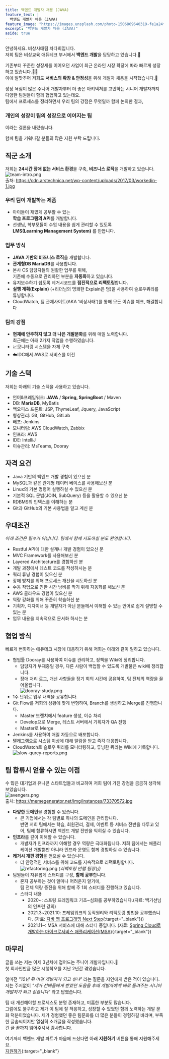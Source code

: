 ```yaml
---
title: 백엔드 개발자 채용 (JAVA)
feature_text: |
  백엔드 개발자 채용 (JAVA)
feature_image: "https://images.unsplash.com/photo-1506869640319-fe1a24fd76dc?ixlib=rb-1.2.1&ixid=MnwxMjA3fDB8MHxwaG90by1wYWdlfHx8fGVufDB8fHx8&auto=format&fit=crop&w=1170&q=80"
excerpt: "백엔드 개발자 채용 (JAVA)"
aside: true
---
```


안녕하세요. 비상사태팀 차다희입니다.  
저희 팀은 비상교육 애듀테크 부서에서 **백엔드 개발**을 담당하고 있습니다.💪

기존부터 꾸준한 성장세를 이어오던 사업이 최근 온라인 시장 확장에 따라 빠르게 성장하고 있습니다.👏👏  
이에 발맞추어 저희도 **서비스의 확장 & 안정성**을 위해 개발자 채용을 시작했습니다.🙌
  
성장 욕심이 많은 주니어 개발자부터 더 좋은 아키텍쳐를 고민하는 시니어 개발자까지 다양한 팀원들이 함께 협업하고 있는데요.   
팀에서 프로세스를 정리하면서 우리 팀의 강점은 무엇일까 함께 논의한 결과,   
### 개인의 성장이 팀의 성장으로 이어지는 팀  
이라는 결론을 내렸습니다. 

함께 팀을 키워나갈 분들의 많은 지원 부탁 드립니다. 

## 직군 소개
저희는 **24시간 장애 없는 서비스 환경**을 구축, **비즈니스 로직**을 개발하고 있습니다.  
![team-intro.png](/assets/images/team-intro.png)  
출처: https://cdn.arstechnica.net/wp-content/uploads/2017/03/workedin-1.jpg

### 우리 팀이 개발하는 제품
- 아이들이 재밌게 공부할 수 있는  
  **학습 프로그램의 API**를 개발합니다.
- 선생님, 학부모들이 수업 내용을 쉽게 관리할 수 있도록  
  **LMS(Learning Management System)** 를 만듭니다.

### 업무 방식
- **JAVA 기반의 비즈니스 로직**을 개발합니다. 
- **관계형DB MariaDB**를 사용합니다.
- 본사 CS 담당자들의 원활한 업무를 위해,  
  기존에 수동으로 관리하던 부분을 **자동화**하고 있습니다. 
- 유지보수하기 쉽도록 레거시코드를 **점진적으로 리팩토링**합니다. 
- **실행 계획(Explain)** (+리더님의 명쾌한 Explain은 덤)을 사용하여 슬로우쿼리를 튜닝합니다.
- CloudWatch, 팀 관제사이트(AKA '비상사태')를 통해 모든 이슈를 체크, 해결합니다

### 팀의 강점
- **현재에 안주하지 않고 더 나은 개발문화**를 위해 매일 노력합니다.  
  최근에는 아래 2가지 작업을 수행하였습니다.  
- 📈모니터링 시스템을 자체 구축
- ☁️IDC에서 AWS로 서비스를 이전

## 기술 스택
저희는 아래의 기술 스택을 사용하고 있습니다. 
- 언어&프레임워크: **JAVA** / **Spring, SpringBoot** / Maven
- DB: **MariaDB**, MyBatis
- 백오피스 프론트: JSP, ThymeLeaf, Jquery, JavaScript
- 형상관리: Git, GitHub, GitLab
- 배포: Jenkins
- 모니터링: AWS CloudWatch, Zabbix
- 인프라: AWS 
- IDE: IntelliJ
- 이슈관리: MsTeams, Dooray

## 자격 요건
- Java 기반의 백엔드 개발 경험이 있으신 분
- MySQL과 같은 관계형 데이터 베이스를 사용해보신 분
- Linux의 기본 명령어 실행하실 수 있으신 분
- 기본적 SQL 문법(JOIN, SubQuery) 등을 활용할 수 있으신 분
- RDBMS의 인덱스를 이해하는 분 
- Git과 GitHub의 기본 사용법을 알고 계신 분

## 우대조건
*아래 조건은 필수가 아닙니다. 팀에서 함께 시도하실 분도 환영합니다.*
- Restful API에 대한 설계나 개발 경험이 있으신 분
- MVC Framework를 사용해보신 분
- Layered Architecture를 경험하신 분
- 개발 과정에서 테스트 코드를 작성하시는 분
- 쿼리 튜닝 경험이 있으신 분
- 장애 방지를 위해 프로세스 개선을 시도하신 분
- 수동 작업으로 인한 시간 낭비를 막기 위해 자동화를 해보신 분
- AWS 클라우드 경험이 있으신 분
- 역량 강화를 위해 꾸준히 학습하신 분
- 기획자, 디자이너 등 개발자가 아닌 분들께서 이해할 수 있는 언어로 쉽게 설명할 수 있는 분
- 업무 내용을 지속적으로 문서화 하시는 분

## 협업 방식
빠르게 변화하는 에듀테크 시장에 대응하기 위해 저희는 아래와 같이 일하고 있습니다. 

- 협업툴 Dooray를 사용하여 이슈를 관리하고, 정책을 Wiki에 정리합니다.
  - 담당자가 부재중일 경우, 다른 사람이 백업할 수 있도록 개발물은 wiki에 정리합니다. 
  - 장애 처리 로그, 개선 사항들을 정기 회의 시간에 공유하여, 팀 전체의 역량을 끌어올립니다.  
  ![dooray-study.png](/assets/images/dooray-study.png)
- 1주 단위로 업무 내역을 공유합니다. 
- Git Flow를 저희의 상황에 맞게 변형하여, Branch를 생성하고 Merge를 진행합니다.
  - Master 브랜치에서 feature 생성, 이슈 처리 
  - Develop으로 Merge, 테스트 서버에서 기획자가 QA 진행
  - Master로 Merge 
- Jenkins를 사용하여 매일 자동으로 배포합니다.
- 텔레그램으로 시스템 이상에 대해 알람을 받고 즉각 대응합니다. 
- CloudWatch로 슬로우 쿼리를 모니터링하고, 튜닝한 쿼리는 Wiki에 기록합니다.  
![slow-qurey-reports.png](/assets/images/slow-qurey-reports.png)

## 팀 합류시 얻을 수 있는 이점
수 많은 대기업과 유니콘 스타트업들과 비교하여 저희 팀이 가진 강점을 곰곰히 생각해보았습니다.  
![avengers.png](/assets/images/avengers.png)  
출처: https://memegenerator.net/img/instances/73370572.jpg
- **다양한 도메인**을 경험할 수 있습니다. 
  - 큰 기업에서는 각 팀별로 하나의 도메인을 관리합니다.  
    반면 저희 팀에서는 학습, 회원관리, 결제, 이벤트 등 서비스 전반을 다루고 있어, 팀에 합류하시면 백엔드 개발 전반을 익히실 수 있습니다. 
- **인프라**를 깊이 이해할 수 있습니다. 
  - 개발자가 인프라까지 이해할 경우 역량은 극대화됩니다. 저희 팀에서는 애플리케이션 개발뿐만 아니라 인프라 운영도 함께 경험하실 수 있습니다.
- **레거시 개편 경험**을 얻으실 수 있습니다.
  - 더 안정적인 서비스를 위해 코드를 지속적으로 리팩토링합니다.  
  ![refactoring.png](/assets/images/refactoring.png)
    *(리팩토링 만랩 팀장님)*
- 팀원들이 자유롭게 스터디를 구성, **함께 공부**합니다. 
  - 혼자 공부하는 것이 얼마나 어려운지 알기에,  
    팀 전체 역량 증진을 위해 함께 주 1회 스터디를 진행하고 있습니다. 
  - 스터디 내용
    - 2020~: 스프링 프레임워크 기초~심화를 공부하였습니다.(자료: 백기선님의 인프런 강의)
    - 2021.3~2021.10: 프레임워크의 동작원리와 리팩토링 방법을 공부했습니다. (자료: [자바 웹 프로그래밍 Next Step](https://www.kyobobook.co.kr/product/detailViewKor.laf?mallGb=KOR&ejkGb=KOR&barcode=9788997924240){:target="_blank"}))
    - 2021.11~: MSA 서비스에 대해 스터디 중입니다. (자료: [Spring Cloud로 개발하는 마이크로서비스 애플리케이션(MSA)](https://www.inflearn.com/course/%EC%8A%A4%ED%94%84%EB%A7%81-%ED%81%B4%EB%9D%BC%EC%9A%B0%EB%93%9C-%EB%A7%88%EC%9D%B4%ED%81%AC%EB%A1%9C%EC%84%9C%EB%B9%84%EC%8A%A4){:target="_blank"})

## 마무리
글을 쓰는 저는 이제 3년차에 접어드는 주니어 개발자입니다.👶  
첫 회사인만큼 많은 시행착오를 지난 2년간 겪었습니다.  
  
얼마전 *"10년 뒤 어떤 개발자가 되고 싶냐"* 라는 질문을 지인에게 받은 적이 있습니다. 저는 주저없이 *"제가 선배들에게 받았던 도움을 후배 개발자에게 배로 돌려주는 시니어 개발자가 되고 싶습니다"* 라고 답했습니다.  

팀 내 개선해야할 프로세스도 분명 존재하고, 미흡한 부분도 많습니다.  
그럼에도 불구하고 제가 이 팀에 잘 적응하고, 성장할 수 있었던 함께 노력하는 개발 문화 덕분이었습니다. 
제가 경험했던 좋은 팀문화를 더 많은 분들이 경험하길 바라며, 부족한 글솜씨이지만 열심히 소개글을 작성했습니다.  
긴 글 끝까지 읽어주셔서 감사합니다. 

여기까지 백엔드 개발 파트가 마음에 드셨다면 아래 **지원하기** 버튼을 통해 지원해주세요.  
[지원하기](https://visang.recruiter.co.kr/app/jobnotice/view?systemKindCode=MRS2&jobnoticeSn=76346){:target="_blank"}